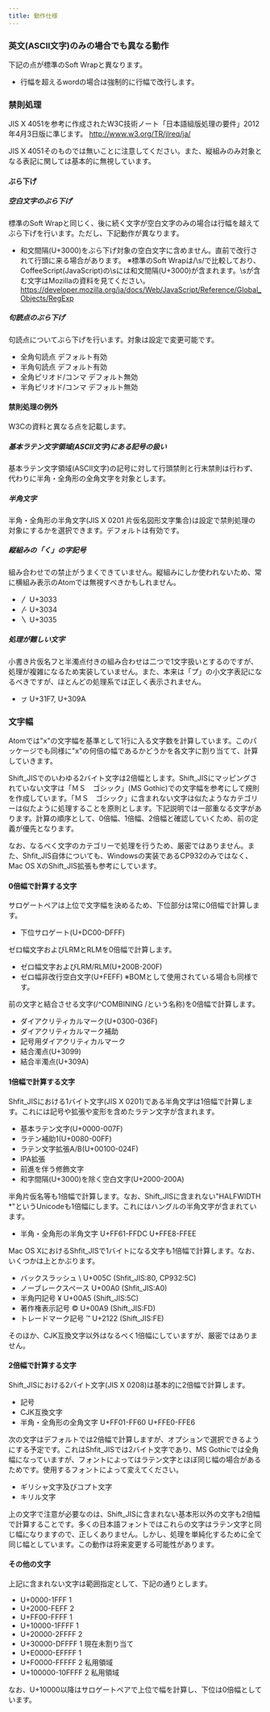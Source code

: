 ```yaml
---
title: 動作仕様
---
```

### 英文(ASCII文字)のみの場合でも異なる動作

下記の点が標準のSoft Wrapと異なります。

* 行幅を超えるwordの場合は強制的に行幅で改行します。

### 禁則処理

JIS X 4051を参考に作成されたW3C技術ノート「日本語組版処理の要件」2012年4月3日版に準じます。
http://www.w3.org/TR/jlreq/ja/

JIS X 4051そのものでは無いことに注意してください。また、縦組みのみ対象となる表記に関しては基本的に無視しています。

#### ぶら下げ

##### 空白文字のぶら下げ

標準のSoft Wrapと同じく、後に続く文字が空白文字のみの場合は行幅を越えてぶら下げを行います。ただし、下記動作が異なります。

* 和文間隔(U+3000)をぶら下げ対象の空白文字に含めません。直前で改行されて行頭に来る場合があります。
  ※標準のSoft Wrapは/\s/で比較しており、CoffeeScript(JavaScript)の\sには和文間隔(U+3000)が含まれます。\sが含む文字はMozillaの資料を見てください。
  https://developer.mozilla.org/ja/docs/Web/JavaScript/Reference/Global_Objects/RegExp

##### 句読点のぶら下げ

句読点についてぶら下げを行います。対象は設定で変更可能です。

* 全角句読点 デフォルト有効
* 半角句読点 デフォルト有効
* 全角ピリオド/コンマ デフォルト無効
* 半角ピリオド/コンマ デフォルト無効

#### 禁則処理の例外

W3Cの資料と異なる点を記載します。

##### 基本ラテン文字領域(ASCII文字)にある記号の扱い

基本ラテン文字領域(ASCII文字)の記号に対して行頭禁則と行末禁則は行わず、代わりに半角・全角形の全角文字を対象とします。

##### 半角文字

半角・全角形の半角文字(JIS X 0201 片仮名図形文字集合)は設定で禁則処理の対象にするかを選択できます。デフォルトは有効です。

##### 縦組みの「く」の字記号

組み合わせでの禁止がうまくできていません。縦組みにしか使われないため、常に横組み表示のAtomでは無視すべきかもしれません。

* 〳 U+3033
* 〴 U+3034
* 〵 U+3035

##### 処理が難しい文字

小書き片仮名フと半濁点付きの組み合わせは二つで1文字扱いとするのですが、処理が複雑になるため実装していません。また、本来は「プ」の小文字表記になるべきですが、ほとんどの処理系では正しく表示されません。

* ㇷ゚ U+31F7, U+309A

### 文字幅

Atomでは"x"の文字幅を基準として1行に入る文字数を計算しています。このパッケージでも同様に"x"の何倍の幅であるかどうかを各文字に割り当てて、計算していきます。

Shift_JISでのいわゆる2バイト文字は2倍幅とします。Shift_JISにマッピングされていない文字は「ＭＳ　ゴシック」(MS Gothic)での文字幅を参考にして規則を作成しています。「ＭＳ　ゴシック」に含まれない文字は似たようなカテゴリーは似たように処理することを原則とします。下記説明では一部重なる文字があります。計算の順序として、0倍幅、1倍幅、2倍幅と確認していくため、前の定義が優先となります。

なお、なるべく文字のカテゴリーで処理を行うため、厳密ではありません。また、Shfit_JIS自体についても、Windowsの実装であるCP932のみではなく、Mac OS XのShift_JIS拡張も参考にしています。

#### 0倍幅で計算する文字

サロゲートペアは上位で文字幅を決めるため、下位部分は常に0倍幅で計算します。

* 下位サロゲート(U+DC00-DFFF)

ゼロ幅文字およびLRMとRLMを0倍幅で計算します。

* ゼロ幅文字およびLRM/RLM(U+200B-200F)
* ゼロ幅非改行空白文字(U+FEFF)
  ※BOMとして使用されている場合も同様です。

前の文字と結合させる文字(/^COMBINING /という名称)を0倍幅で計算します。

* ダイアクリティカルマーク(U+0300-036F)
* ダイアクリティカルマーク補助
* 記号用ダイアクリティカルマーク
* 結合濁点(U+3099)
* 結合半濁点(U+309A)

#### 1倍幅で計算する文字

Shfit_JISにおける1バイト文字(JIS X 0201)である半角文字は1倍幅で計算します。これには記号や拡張や変形を含めたラテン文字が含まれます。

* 基本ラテン文字(U+0000-007F)
* ラテン補助1(U+0080-00FF)
* ラテン文字拡張A/B(U+00100-024F)
* IPA拡張
* 前進を伴う修飾文字
* 和字間隔(U+3000)を除く空白文字(U+2000-200A)

半角片仮名等も1倍幅で計算します。なお、Shift_JISに含まれない"HALFWIDTH *"というUnicodeも1倍幅にします。これにはハングルの半角文字が含まれています。

* 半角・全角形の半角文字 U+FF61-FFDC U+FFE8-FFEE

Mac OS XにおけるShfit_JISで1バイトになる文字も1倍幅で計算します。なお、いくつかは上とかぶります。

* バックスラッシュ \ U+005C (Shfit_JIS:80, CP932:5C)
* ノーブレークスペース U+00A0 (Shfit_JIS:A0)
* 半角円記号 ¥ U+00A5 (Shift_JIS:5C)
* 著作権表示記号 © U+00A9 (Shift_JIS:FD)
* トレードマーク記号 ™ U+2122 (Shift_JIS:FE)

そのほか、CJK互換文字以外はなるべく1倍幅にしていますが、厳密ではありません。

#### 2倍幅で計算する文字

Shift_JISにおける2バイト文字(JIS X 0208)は基本的に2倍幅で計算します。

* 記号
* CJK互換文字
* 半角・全角形の全角文字 U+FF01-FF60 U+FFE0-FFE6

次の文字はデフォルトでは2倍幅で計算しますが、オプションで選択できるようにする予定です。これはShfit_JISでは2バイト文字であり、MS Gothicでは全角幅になっていますが、フォントによってはラテン文字とほぼ同じ幅の場合があるためです。使用するフォントによって変えてください。

* ギリシャ文字及びコプト文字
* キリル文字

上の文字で注意が必要なのは、Shift_JISに含まれない基本形以外の文字も2倍幅で計算することです。多くの日本語フォントではこれらの文字はラテン文字と同じ幅になりますので、正しくありません。しかし、処理を単純化するために全て同じ幅としています。この動作は将来変更する可能性があります。

#### その他の文字

上記に含まれない文字は範囲指定として、下記の通りとします。

* U+0000-1FFF 1
* U+2000-FEFF 2
* U+FF00-FFFF 1
* U+10000-1FFFF 1
* U+20000-2FFFF 2
* U+30000-DFFFF 1 現在未割り当て
* U+E0000-EFFFF 1
* U+F0000-FFFFF 2 私用領域
* U+100000-10FFFF 2 私用領域

なお、U+10000以降はサロゲートペアで上位で幅を計算し、下位は0倍幅としています。
